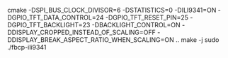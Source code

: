 cmake -DSPI_BUS_CLOCK_DIVISOR=6 -DSTATISTICS=0 -DILI9341=ON -DGPIO_TFT_DATA_CONTROL=24 -DGPIO_TFT_RESET_PIN=25 -DGPIO_TFT_BACKLIGHT=23 -DBACKLIGHT_CONTROL=ON -DDISPLAY_CROPPED_INSTEAD_OF_SCALING=OFF -DDISPLAY_BREAK_ASPECT_RATIO_WHEN_SCALING=ON ..
make -j
sudo ./fbcp-ili9341
